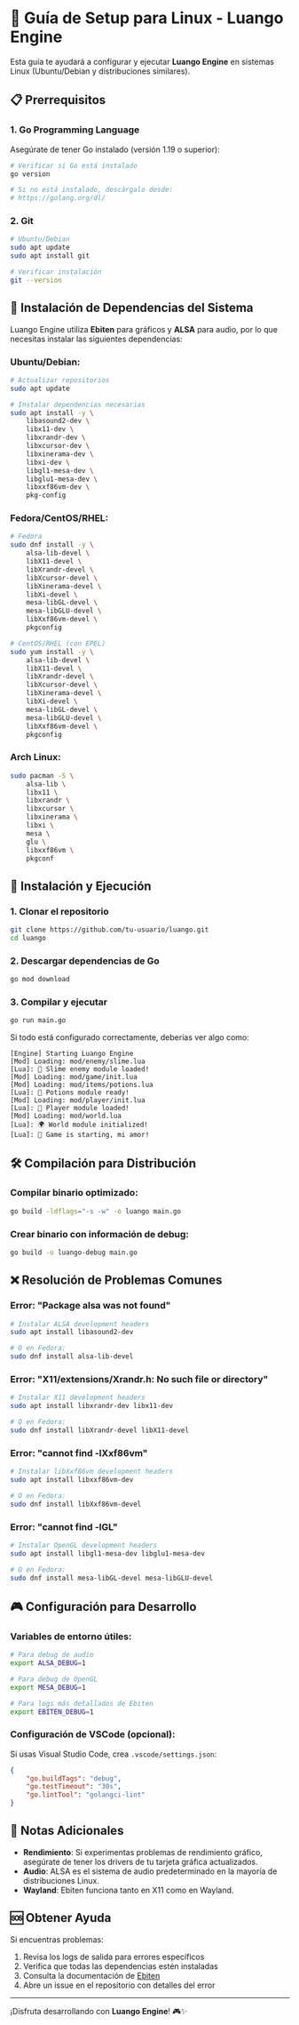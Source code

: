 # 🐧 Guía de Setup para Linux - Luango Engine

Esta guía te ayudará a configurar y ejecutar **Luango Engine** en sistemas Linux (Ubuntu/Debian y distribuciones similares).

## 📋 Prerrequisitos

### 1. Go Programming Language
Asegúrate de tener Go instalado (versión 1.19 o superior):

```bash
# Verificar si Go está instalado
go version

# Si no está instalado, descárgalo desde:
# https://golang.org/dl/
```

### 2. Git
```bash
# Ubuntu/Debian
sudo apt update
sudo apt install git

# Verificar instalación
git --version
```

## 🔧 Instalación de Dependencias del Sistema

Luango Engine utiliza **Ebiten** para gráficos y **ALSA** para audio, por lo que necesitas instalar las siguientes dependencias:

### Ubuntu/Debian:
```bash
# Actualizar repositorios
sudo apt update

# Instalar dependencias necesarias
sudo apt install -y \
    libasound2-dev \
    libx11-dev \
    libxrandr-dev \
    libxcursor-dev \
    libxinerama-dev \
    libxi-dev \
    libgl1-mesa-dev \
    libglu1-mesa-dev \
    libxxf86vm-dev \
    pkg-config
```

### Fedora/CentOS/RHEL:
```bash
# Fedora
sudo dnf install -y \
    alsa-lib-devel \
    libX11-devel \
    libXrandr-devel \
    libXcursor-devel \
    libXinerama-devel \
    libXi-devel \
    mesa-libGL-devel \
    mesa-libGLU-devel \
    libXxf86vm-devel \
    pkgconfig

# CentOS/RHEL (con EPEL)
sudo yum install -y \
    alsa-lib-devel \
    libX11-devel \
    libXrandr-devel \
    libXcursor-devel \
    libXinerama-devel \
    libXi-devel \
    mesa-libGL-devel \
    mesa-libGLU-devel \
    libXxf86vm-devel \
    pkgconfig
```

### Arch Linux:
```bash
sudo pacman -S \
    alsa-lib \
    libx11 \
    libxrandr \
    libxcursor \
    libxinerama \
    libxi \
    mesa \
    glu \
    libxxf86vm \
    pkgconf
```

## 🚀 Instalación y Ejecución

### 1. Clonar el repositorio
```bash
git clone https://github.com/tu-usuario/luango.git
cd luango
```

### 2. Descargar dependencias de Go
```bash
go mod download
```

### 3. Compilar y ejecutar
```bash
go run main.go
```

Si todo está configurado correctamente, deberías ver algo como:
```
[Engine] Starting Luango Engine
[Mod] Loading: mod/enemy/slime.lua
[Lua]: 👾 Slime enemy module loaded!
[Mod] Loading: mod/game/init.lua
[Mod] Loading: mod/items/potions.lua
[Lua]: 🧪 Potions module ready!
[Mod] Loading: mod/player/init.lua
[Lua]: 👤 Player module loaded!
[Mod] Loading: mod/world.lua
[Lua]: 🌍 World module initialized!
[Lua]: 🌟 Game is starting, mi amor!
```

## 🛠 Compilación para Distribución

### Compilar binario optimizado:
```bash
go build -ldflags="-s -w" -o luango main.go
```

### Crear binario con información de debug:
```bash
go build -o luango-debug main.go
```

## ❌ Resolución de Problemas Comunes

### Error: "Package alsa was not found"
```bash
# Instalar ALSA development headers
sudo apt install libasound2-dev

# O en Fedora:
sudo dnf install alsa-lib-devel
```

### Error: "X11/extensions/Xrandr.h: No such file or directory"
```bash
# Instalar X11 development headers
sudo apt install libxrandr-dev libx11-dev

# O en Fedora:
sudo dnf install libXrandr-devel libX11-devel
```

### Error: "cannot find -lXxf86vm"
```bash
# Instalar libXxf86vm development headers
sudo apt install libxxf86vm-dev

# O en Fedora:
sudo dnf install libXxf86vm-devel
```

### Error: "cannot find -lGL"
```bash
# Instalar OpenGL development headers
sudo apt install libgl1-mesa-dev libglu1-mesa-dev

# O en Fedora:
sudo dnf install mesa-libGL-devel mesa-libGLU-devel
```

## 🎮 Configuración para Desarrollo

### Variables de entorno útiles:
```bash
# Para debug de audio
export ALSA_DEBUG=1

# Para debug de OpenGL
export MESA_DEBUG=1

# Para logs más detallados de Ebiten
export EBITEN_DEBUG=1
```

### Configuración de VSCode (opcional):
Si usas Visual Studio Code, crea `.vscode/settings.json`:
```json
{
    "go.buildTags": "debug",
    "go.testTimeout": "30s",
    "go.lintTool": "golangci-lint"
}
```

## 📝 Notas Adicionales

- **Rendimiento**: Si experimentas problemas de rendimiento gráfico, asegúrate de tener los drivers de tu tarjeta gráfica actualizados.
- **Audio**: ALSA es el sistema de audio predeterminado en la mayoría de distribuciones Linux.
- **Wayland**: Ebiten funciona tanto en X11 como en Wayland.

## 🆘 Obtener Ayuda

Si encuentras problemas:
1. Revisa los logs de salida para errores específicos
2. Verifica que todas las dependencias estén instaladas
3. Consulta la documentación de [Ebiten](https://ebitengine.org/)
4. Abre un issue en el repositorio con detalles del error

---

¡Disfruta desarrollando con **Luango Engine**! 🎮✨
